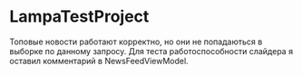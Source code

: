 # LampaTestProject
Топовые новости работают корректно, но они не попадаються в выборке по данному запросу. Для теста работоспособности слайдера
я оставил комментарий в NewsFeedViewModel.
 
